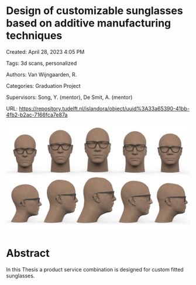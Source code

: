 # Design of customizable sunglasses based on additive manufacturing techniques

Created: April 28, 2023 4:05 PM

Tags: 3d scans, personalized

Authors: Van Wijngaarden, R.

Categories: Graduation Project

Supervisors: Song, Y. (mentor), De Smit, A. (mentor)

URL: https://repository.tudelft.nl/islandora/object/uuid%3A33a65390-41bb-4fb2-b2ac-7166fca7e87a

![personalized_sunglasses.jpeg](personalized_sunglasses.jpeg)

# Abstract

In this Thesis a product service combination is designed for custom fitted sunglasses.